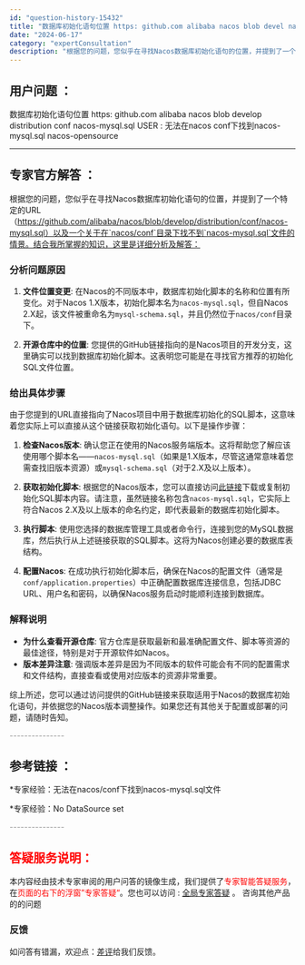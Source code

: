 ```yaml
---
id: "question-history-15432"
title: "数据库初始化语句位置 https: github.com alibaba nacos blob devel nacos-opensource"
date: "2024-06-17"
category: "expertConsultation"
description: "根据您的问题，您似乎在寻找Nacos数据库初始化语句的位置，并提到了一个特定的URL（https://github.com/alibaba/nacos/blob/develop/distribution/conf/nacos-mysql.sql）以及一个关于在`nacos/conf`目录下找不到`n"
---
```


## 用户问题 ： 
 数据库初始化语句位置 https: github.com alibaba nacos blob develop distribution conf nacos-mysql.sql USER : 无法在nacos conf下找到nacos-mysql.sql nacos-opensource 

---------------
## 专家官方解答 ：

根据您的问题，您似乎在寻找Nacos数据库初始化语句的位置，并提到了一个特定的URL（https://github.com/alibaba/nacos/blob/develop/distribution/conf/nacos-mysql.sql）以及一个关于在`nacos/conf`目录下找不到`nacos-mysql.sql`文件的情景。结合我所掌握的知识，这里是详细分析及解答：

### 分析问题原因

1. **文件位置变更**: 在Nacos的不同版本中，数据库初始化脚本的名称和位置有所变化。对于Nacos 1.X版本，初始化脚本名为`nacos-mysql.sql`，但自Nacos 2.X起，该文件被重命名为`mysql-schema.sql`，并且仍然位于`nacos/conf`目录下。
   
2. **开源仓库中的位置**: 您提供的GitHub链接指向的是Nacos项目的开发分支，这里确实可以找到数据库初始化脚本。这表明您可能是在寻找官方推荐的初始化SQL文件位置。

### 给出具体步骤

由于您提到的URL直接指向了Nacos项目中用于数据库初始化的SQL脚本，这意味着您实际上可以直接从这个链接获取初始化语句。以下是操作步骤：

1. **检查Nacos版本**: 确认您正在使用的Nacos服务端版本。这将帮助您了解应该使用哪个脚本名——`nacos-mysql.sql`（如果是1.X版本，尽管这通常意味着您需查找旧版本资源）或`mysql-schema.sql`（对于2.X及以上版本）。

2. **获取初始化脚本**: 根据您的Nacos版本，您可以直接访问[此链接](https://github.com/alibaba/nacos/blob/develop/distribution/conf/nacos-mysql.sql)下载或复制初始化SQL脚本内容。请注意，虽然链接名称包含`nacos-mysql.sql`，它实际上符合Nacos 2.X及以上版本的命名约定，即代表最新的数据库初始化脚本。

3. **执行脚本**: 使用您选择的数据库管理工具或者命令行，连接到您的MySQL数据库，然后执行从上述链接获取的SQL脚本。这将为Nacos创建必要的数据库表结构。

4. **配置Nacos**: 在成功执行初始化脚本后，确保在Nacos的配置文件（通常是`conf/application.properties`）中正确配置数据库连接信息，包括JDBC URL、用户名和密码，以确保Nacos服务启动时能顺利连接到数据库。

### 解释说明

- **为什么查看开源仓库**: 官方仓库是获取最新和最准确配置文件、脚本等资源的最佳途径，特别是对于开源软件如Nacos。
- **版本差异注意**: 强调版本差异是因为不同版本的软件可能会有不同的配置需求和文件结构，直接查看或使用对应版本的资源非常重要。

综上所述，您可以通过访问提供的GitHub链接来获取适用于Nacos的数据库初始化语句，并依据您的Nacos版本调整操作。如果您还有其他关于配置或部署的问题，请随时告知。


<font color="#949494">---------------</font> 


## 参考链接 ：

*专家经验：无法在nacos/conf下找到nacos-mysql.sql文件 
 
 *专家经验：No DataSource set 


 <font color="#949494">---------------</font> 
 


## <font color="#FF0000">答疑服务说明：</font> 

本内容经由技术专家审阅的用户问答的镜像生成，我们提供了<font color="#FF0000">专家智能答疑服务</font>，在<font color="#FF0000">页面的右下的浮窗”专家答疑“</font>。您也可以访问 : [全局专家答疑](https://opensource.alibaba.com/chatBot) 。 咨询其他产品的的问题

### 反馈
如问答有错漏，欢迎点：[差评](https://ai.nacos.io/user/feedbackByEnhancerGradePOJOID?enhancerGradePOJOId=15502)给我们反馈。
